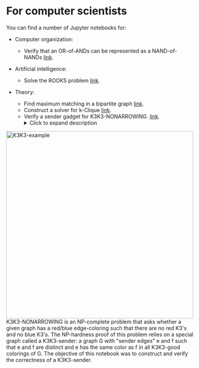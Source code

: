 # For computer scientists
You can find a number of Jupyter notebooks for:

- Computer organization:
  + Verify that an OR-of-ANDs can be represented as a NAND-of-NANDs [link](NAND.ipynb).

- Artificial intelligence:
  + Solve the ROOKS problem [link](ROOKS.ipynb).

- Theory:
  + Find maximum matching in a bipartite graph [link](MATCHING.ipynb).
  + Construct a solver for k-Clique [link](CLIQUE.ipynb).
  + Verify a sender gadget for K3K3-NONARROWING. [link](K3K3-NONARROWING.ipnyb). <details><summary>Click to expand description</summary>
A K3 is the complete graph on three vertices. Given a graph G, the K3K3-NONARROWING problem is to determine whether a graph has a K3K3-good coloring, where a K3K3-good coloring is a red/blue coloring of G’s edges such that there are no red K3’s and no blue K3’s. Such a coloring is called a K3K3-good coloring. This is illustrated below:
<img width="500" alt="K3K3-example" src="https://github.com/user-attachments/assets/86cc4f5c-14b4-4489-a484-c069d9448aa9" />
K3K3-NONARROWING is an NP-complete problem that asks whether a given graph has a red/blue edge-coloring such that there are no red K3's and no blue K3's. The NP-hardness proof of this problem relies on a special graph called a K3K3-sender: a graph G with "sender edges" e and f such that e and f are distinct and e has the same color as f in all K3K3-good colorings of G. The objective of this notebook was to construct and verify the correctness of a K3K3-sender. </details>

